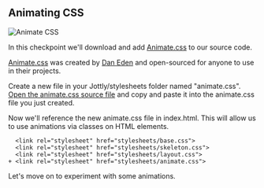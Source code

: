 ## Animating CSS

![Animate CSS](https://bloc-books.s3.amazonaws.com/jottly/19-animate.png)

In this checkpoint we'll download and add [Animate.css](http://daneden.github.io/animate.css/) to our source code.

[Animate.css](https://raw.github.com/daneden/animate.css/master/animate.css) was created by [Dan Eden](http://daneden.me/) and open-sourced for anyone to use in their projects.

Create a new file in your Jottly/stylesheets folder named "animate.css". [Open the animate.css source file](https://raw.github.com/daneden/animate.css/master/animate.css) and copy and paste it into the animate.css file you just created.

Now we'll reference the new animate.css file in index.html. This will allow us to use animations via classes on HTML elements.

```html(index.html)
  <link rel="stylesheet" href="stylesheets/base.css">
  <link rel="stylesheet" href="stylesheets/skeleton.css">
  <link rel="stylesheet" href="stylesheets/layout.css">
+ <link rel="stylesheet" href="stylesheets/animate.css">
```

Let's move on to experiment with some animations.
